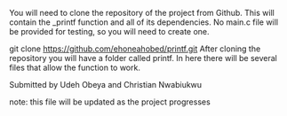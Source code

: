 You will need to clone the repository of the project from Github. This will contain the _printf function and all of its dependencies. No main.c file will be provided for testing, so you will need to create one.

git clone https://github.com/ehoneahobed/printf.git
After cloning the repository you will have a folder called printf. In here there will be several files that allow the function to work.

Submitted by Udeh Obeya and Christian Nwabiukwu

note: this file will be updated as the project progresses
